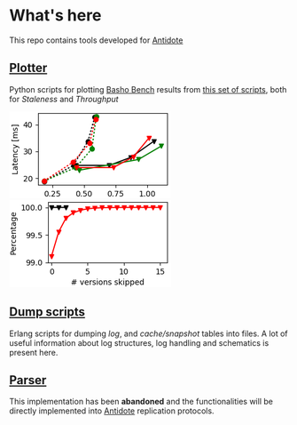 # What's here

This repo contains tools developed for [Antidote](https://github.com/SyncFree/antidote)

## [Plotter](./plotter/)
Python scripts for plotting [Basho Bench](https://github.com/SyncFree/basho_bench) results from [this set of scripts](https://github.com/SyncFree/basho_bench/tree/ec1/script/g5k), both for *Staleness* and *Throughput*


![Example throughput plot](./plotter/images/singledc.png "Throughput example plot")
![Example staleness plot](./plotter/images/example-staleness-muli-dc-multi-round-phyx-csi.png "Staleness chart")

## [Dump scripts](./tables_dump/)
Erlang scripts for dumping *log*, and *cache/snapshot* tables into files.
A lot of useful information about log structures, log handling and schematics is present here.

## [Parser](./parser/)
This implementation has been **abandoned** and the functionalities will be directly implemented into [Antidote](https://github.com/SyncFree/antidote) replication protocols.